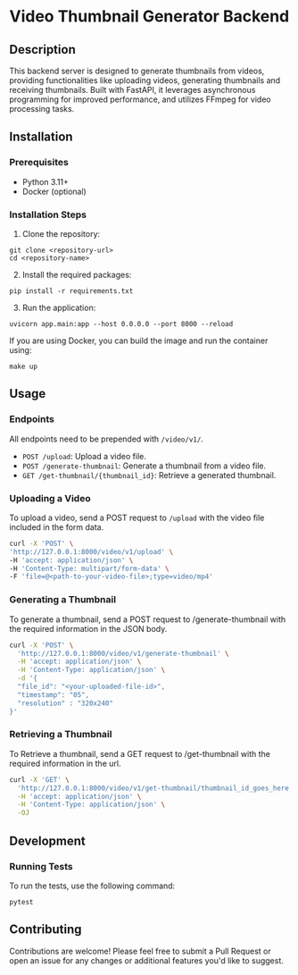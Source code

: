 # Video Thumbnail Generator Backend

## Description

This backend server is designed to generate thumbnails from videos, providing functionalities like uploading videos, generating thumbnails and receiving thumbnails. Built with FastAPI, it leverages asynchronous programming for improved performance, and utilizes FFmpeg for video processing tasks.

## Installation

### Prerequisites

- Python 3.11+
- Docker (optional)

### Installation Steps

1. Clone the repository:

```
git clone <repository-url>
cd <repository-name>
```

2. Install the required packages:

```
pip install -r requirements.txt
```

3. Run the application:

```
uvicorn app.main:app --host 0.0.0.0 --port 8000 --reload
```

If you are using Docker, you can build the image and run the container using:

```
make up
```

## Usage

### Endpoints

All endpoints need to be prepended with `/video/v1/`.

- `POST /upload`: Upload a video file.
- `POST /generate-thumbnail`: Generate a thumbnail from a video file.
- `GET /get-thumbnail/{thumbnail_id}`: Retrieve a generated thumbnail.

### Uploading a Video

To upload a video, send a POST request to `/upload` with the video file included in the form data.

```bash
curl -X 'POST' \
'http://127.0.0.1:8000/video/v1/upload' \
-H 'accept: application/json' \
-H 'Content-Type: multipart/form-data' \
-F 'file=@<path-to-your-video-file>;type=video/mp4'

```

### Generating a Thumbnail

To generate a thumbnail, send a POST request to /generate-thumbnail with the required information in the JSON body.

```bash
curl -X 'POST' \
  'http://127.0.0.1:8000/video/v1/generate-thumbnail' \
  -H 'accept: application/json' \
  -H 'Content-Type: application/json' \
  -d '{
  "file_id": "<your-uploaded-file-id>",
  "timestamp": "05",
  "resolution" : "320x240"
}'
```

### Retrieving a Thumbnail

To Retrieve a thumbnail, send a GET request to /get-thumbnail with the required information in the url.

```bash
curl -X 'GET' \
  'http://127.0.0.1:8000/video/v1/get-thumbnail/thumbnail_id_goes_here' \
  -H 'accept: application/json' \
  -H 'Content-Type: application/json' \
  -OJ
```

## Development

### Running Tests

To run the tests, use the following command:

```
pytest
```

## Contributing

Contributions are welcome! Please feel free to submit a Pull Request or open an issue for any changes or additional features you'd like to suggest.

